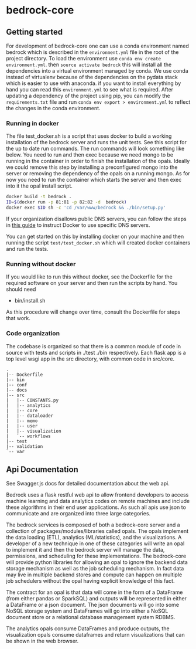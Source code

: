 bedrock-core
============
## Getting started

For development of bedrock-core one can use a conda environment named bedrock
which is described in the `environment.yml` file in the root of the project
directory. To load the environment use `conda env create environment.yml`. then
`source activate bedrock` this will install all the dependencies into a virtual
environment managed by conda. We use conda instead of virtualenv because of the
dependencies on the pydata stack which is easier to use with anaconda. if you
want to install everything by hand you can read this `environment.yml` to see
what is required. After updating a dependency of the project using pip, you can
modify the `requirements.txt` file and run `conda env export > environment.yml`
to reflect the changes in the conda environment.

### Running in docker

The file test_docker.sh is a script that uses docker to build a working
installation of the bedrock server and runs the unit tests. See this script for
the up to date run commands. The run commands will look something like below.
You need to run and then exec because we need mongo to be running in the
container in order to finish the installation of the opals. Ideally we could
remove this step by installing a preconfigured mongo into the server or removing
the dependency of the opals on a running mongo. As for now you need to run the
container which starts the server and then exec into it the opal install script.

```sh
docker build -t bedrock .
ID=$(docker run -p 81:81 -p 82:82 -d  bedrock)
docker exec $ID sh -c 'cd /var/www/bedrock && ./bin/setup.py'
```

If your organization disallows public DNS servers, you can follow the steps in [this guide](https://robinwinslow.uk/2016/06/23/fix-docker-networking-dns/#the-permanent-system-wide-fix) to instruct Docker to use specific DNS servers.
 
You can get started on this by installing docker on your machine and then
running the script `test/test_docker.sh` which will created docker containers
and run the tests.

### Running without docker
If you would like to run this without docker, see the Dockerfile for the
required software on your server and then run the scripts by hand. You should
need 

- bin/install.sh

As this procedure will change over time, consult the Dockerfile for steps that
work.

### Code organization

The codebase is organized so that there is a common module of code in source
with tests and scripts in ./test ./bin respectively. Each flask app is a top
level wsgi app in the src directory, with common code in src/core.

```
.
|-- Dockerfile
|-- bin
|-- conf
|-- docs
|-- src
|   |-- CONSTANTS.py
|   |-- analytics
|   |-- core
|   |-- dataloader
|   |-- memo
|   |-- user
|   |-- visualization
|   `-- workflows
|-- test
|-- validation
`-- var
```

## Api Documentation

See Swagger.js docs for detailed documentation about the web api.

Bedrock uses a flask restful web api to allow frontend developers to access
machine learning and data analytics codes on remote machines and include these
algorithms in their end user applications. As such all apis use json to
communicate and are organized into three large categories. 

The bedrock services is composed of both a bedrock-core server and a collection
of packages/modules/libraries called opals. The opals implement the data loading
(ETL), analytics (ML/statistics), and the visualizations. A developer of a new
technique in one of these categories will write an opal to implement it and then
the bedrock server will manage the data, permissions, and scheduling for these
implementations. The bedrock-core will provide python libraries for allowing an
opal to ignore the backend data storage mechanism as well as the job scheduling
mechanism. In fact data may live in multiple backend stores and compute can
happen on multiple job schedulers without the opal having explicit knowledge of
this fact.

The contract for an opal is that data will come in the form of a DataFrame (from
either pandas or SparkSQL) and outputs will be represented in either a DataFrame
or a json document. The json documents will go into some NoSQL storage system
and DataFrames will go into either a NoSQL document store or a relational
database management system RDBMS.

The analytics opals consume DataFrames and produce outputs, the visualization
opals consume dataframes and return visualizations that can be shown in the web
browser.


